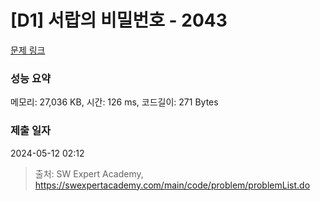 # [D1] 서랍의 비밀번호 - 2043 

[문제 링크](https://swexpertacademy.com/main/code/problem/problemDetail.do?contestProbId=AV5QJ_8KAx8DFAUq) 

### 성능 요약

메모리: 27,036 KB, 시간: 126 ms, 코드길이: 271 Bytes

### 제출 일자

2024-05-12 02:12



> 출처: SW Expert Academy, https://swexpertacademy.com/main/code/problem/problemList.do